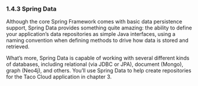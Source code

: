### 1.4.3 Spring Data

Although the core Spring Framework comes with basic data persistence support, Spring Data provides something quite amazing: the ability to define your application’s data repositories as simple Java interfaces, using a naming convention when defining
methods to drive how data is stored and retrieved.

What’s more, Spring Data is capable of working with several different kinds of databases, including relational (via JDBC or JPA), document (Mongo), graph (Neo4j), and others. You’ll use Spring Data to help create repositories for the Taco Cloud
application in chapter 3.
